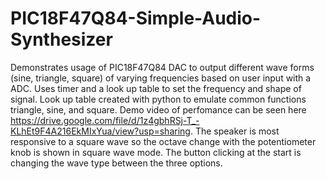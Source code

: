 # PIC18F47Q84-Simple-Audio-Synthesizer
Demonstrates usage of PIC18F47Q84 DAC to output different wave forms (sine, triangle, square) of varying frequencies based on user input with a ADC. 
Uses timer and a look up table to set the frequency and shape of signal. Look up table created with python to emulate common functions triangle, sine, and square. 
Demo video of perfomance can be seen here https://drive.google.com/file/d/1z4gbhRSj-T_-KLhEt9F4A216EkMIxYua/view?usp=sharing. The speaker is most responsive to a square wave so the octave change with the potentiometer knob is shown in square wave mode. The button clicking at the start is changing the wave type between the three options. 
